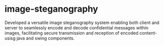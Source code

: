 # image-steganography
Developed a versatile image steganography system enabling both client and server to seamlessly  encode and decode confidential messages within images, facilitating secure transmission and reception  of encoded content- usisg java and swing components.
